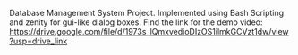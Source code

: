 Database Management System Project. 
Implemented using Bash Scripting and zenity for gui-like dialog boxes. 
Find the link for the demo video: 
https://drive.google.com/file/d/1973s_lQmxvedioDIzOS1ilmkGCVzt1dw/view?usp=drive_link
